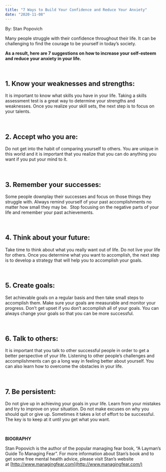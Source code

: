 ```yaml
---
title: "7 Ways to Build Your Confidence and Reduce Your Anxiety"
date: "2020-11-08"
---
```


By: Stan Popovich

Many people struggle with their confidence throughout their life. It can be challenging to find the courage to be yourself in today’s society.

**As a result, here are 7 suggestions on how to increase your self-esteem and reduce your anxiety in your life.**

 

## **1\. Know your weaknesses and strengths:**

It is important to know what skills you have in your life. Taking a skills assessment test is a great way to determine your strengths and weaknesses. Once you realize your skill sets, the next step is to focus on your talents.

 

## **2\. Accept who you are:**

Do not get into the habit of comparing yourself to others. You are unique in this world and it is important that you realize that you can do anything you want if you put your mind to it.

 

## **3\. Remember your successes:**

Some people downplay their successes and focus on those things they struggle with. Always remind yourself of your past accomplishments no matter how small they may be.  Stop focusing on the negative parts of your life and remember your past achievements.

 

## **4\. Think about your future:**

Take time to think about what you really want out of life. Do not live your life for others. Once you determine what you want to accomplish, the next step is to develop a strategy that will help you to accomplish your goals.

 

## **5\. Create goals:**

Set achievable goals on a regular basis and then take small steps to accomplish them. Make sure your goals are measurable and monitor your progress. Don’t get upset if you don’t accomplish all of your goals. You can always change your goals so that you can be more successful.

 

## **6\. Talk to others:**

It is important that you talk to other successful people in order to get a better perspective of your life. Listening to other people’s challenges and accomplishments can go a long way in feeling better about yourself. You can also learn how to overcome the obstacles in your life.

 

## **7\. Be persistent:**

Do not give up in achieving your goals in your life. Learn from your mistakes and try to improve on your situation. Do not make excuses on why you should quit or give up. Sometimes it takes a lot of effort to be successful. The key is to keep at it until you get what you want.

 

**BIOGRAPHY**

Stan Popovich is the author of the popular managing fear book, “A Layman’s Guide To Managing Fear”. For more information about Stan’s book and to get some free mental health advice, please visit Stan’s website at [http://www.managingfear.com](http://www.managingfear.com/)
